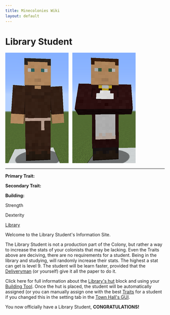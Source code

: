 ```yaml
---
title: Minecolonies Wiki
layout: default
---
```

# Library Student

<div class="infobox box text-center">
<img src="../../assets/images/workers/student_m.png" alt="Student Male" />&nbsp;&nbsp;&nbsp;<img src="../../assets/images/workers/student_f.png" alt="Student Female" />
<hr />
  <div class="row section-text text-left">
    <div class="col">
      <p><strong>Primary Trait:</strong></p>
      <p><strong>Secondary Trait:</strong></p>
      <p><strong>Building:</strong></p>
    </div>
    <div class="col">
      <p class="traitp">Strength</p>
      <p class="traits">Dexterity</p>
      <p><a href="../buildings/library">Library</a></p>
    </div>
  </div>
</div>

Welcome to the Library Student's Information Site.

The Library Student is not a production part of the Colony, but rather a way to increase the stats of your colonists that may be lacking. Even the Traits above are deciving, there are no requirements for a student. Being in the library and studying, will randomly increase their stats. The highest a stat can get is level 9. The student will be learn faster, provided that the [Deliveryman](../workers/deliveryman) (or yourself) give it all the paper to do it. 

Click here for full information about the [Library's hut](../buildings/library) block and using your [Building Tool](../items/buildingtool). Once the hut is placed, the student will be automatically assigned (or you can manually assign one with the best [Traits](../systems/workerinfo) for a student if you changed this in the setting tab in the [Town Hall's GUI](../../source/buildings/townhall).

You now officially have a Library Student, **CONGRATULATIONS!**
